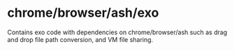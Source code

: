 # chrome/browser/ash/exo

Contains exo code with dependencies on chrome/browser/ash such as drag and
drop file path conversion, and VM file sharing.
